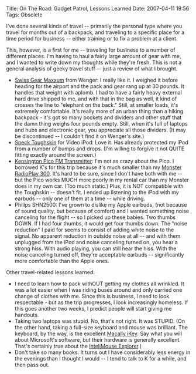 Title: On The Road: Gadget Patrol, Lessons Learned
Date: 2007-04-11 19:56
Tags: Obsolete

I've done several kinds of travel -- primarily the personal type where
you travel for months out of a backpack, and traveling to a specific
place for a time period for business -- either training or to fix a
problem at a client.

This, however, is a first for me -- traveling for business to a number
of different places. I'm having to haul a fairly large amount of gear
with me, and I wanted to write down my thoughts while they're fresh.
This is not a general analysis of geeky travel stuff -- just a review of
what I brought.

-   [Swiss Gear
    Maxxum](http://www.amazon.com/MAXXUM-SwissGear-Wenger-Computer-Backpack/dp/B0007QCT0G)
    from Wenger: I really like it. I weighed it before heading for the
    airport and the pack and gear rang up at 30 pounds. It handles that
    weight with aplomb. I had to have a fairly heavy external hard drive
    shipped to me, and with that in the bag as well, it kind of crosses
    the line to "elephant on the back." Still, at smaller loads, it's
    extremely comfortable. It's really more of an urban thing than a
    hiking backpack - it's got so many pockets and dividers and other
    stuff that the damn thing weighs four pounds empty. Still, when it's
    full of laptops and hubs and electronic gear, you appreciate all
    those dividers. (It may be discontinued -- I couldn't find it on
    Wenger's site.)
-   [Speck Toughskin](http://www.speckproducts.com/vid-toughskin.html)
    for Video iPod: Love it. Has already protected my iPod from a number
    of bumps and drops. (I'm willing to forgive it not QUITE fitting
    exactly around the screen.)
-   [Kensington Pico FM
    Transmitter](http://us.kensington.com/html/10119.html): I'm not as
    crazy about the Pico. I borrowed K's for this trip because it's much
    smaller than my [Monster RadioPlay
    300](http://www.monstercable.com/productdisplay.asp?pin=3567). It's
    hard to be sure, since I don't have both with me -- but the Pico
    works MUCH more poorly in my rental car than my Monster does in my
    own car. (Too much static.) Plus, it is NOT compatible with the
    Toughskin -- doesn't fit. I ended up listening to the iPod with my
    earbuds -- only one of them at a time -- while driving.
-   Philips SHN2500: I've grown to dislike my Apple earbuds, (not
    because of sound quality, but because of comfort) and I wanted
    something noise canceling for the flight -- so I picked up these
    babies. Two thumbs DOWN. If I had four thumbs, it would get four
    thumbs down. The "noise reduction" I paid for seems to consist of
    adding white noise to the signal. No apparent reduction in outside
    noise at all -- and with them unplugged from the iPod and noise
    canceling turned on, you hear a strong hiss. With audio playing, you
    can still hear the hiss. With the noise canceling turned off,
    they're acceptable earbuds -- significantly more comfortable than
    the Apple ones.

Other travel-related lessons learned:

-   I need to learn how to pack withOUT getting my clothes all wrinkled.
    It was a lot easier when I was riding buses around and only carried
    one change of clothes with me. Since this is business, I need to
    look respectable - but as the trip progresses, I look increasingly
    homeless. If this goes another two weeks, I predict people will
    start giving me handouts.
-   Taking two laptops was stupid. No, that's not right. It was STUPID.
    (On the other hand, taking a full-size keyboard and mouse was
    brilliant. The keyboard, by the way, is the excellent [Macally
    iKey](http://www.macally.com/spec/usb/input_device/ikey.html). Say
    what you will about Microsoft's software, but their hardware is
    generally excellent. That's certainly true about the [InteliMouse
    Explorer](http://www.microsoft.com/hardware/mouseandkeyboard/productdetails.aspx?pid=003).)
-   Don't take so many books. It turns out I have considerably less
    energy in the evenings than I thought I would -- I tend to talk to K
    for a while, and then pass out.

